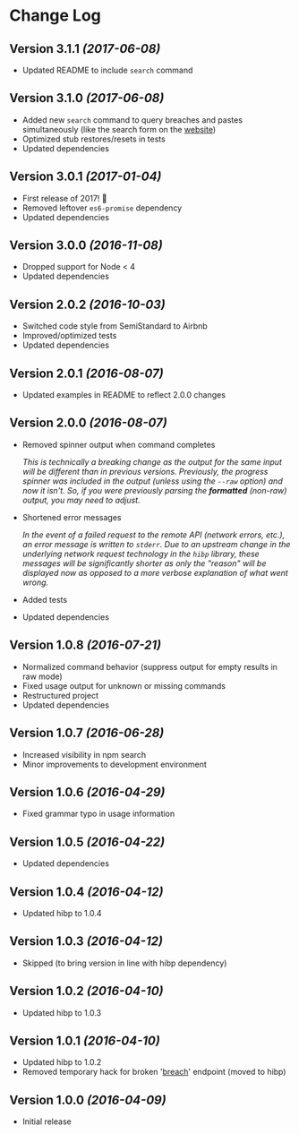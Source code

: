 # Change Log

## Version 3.1.1 *(2017-06-08)*

* Updated README to include `search` command

## Version 3.1.0 *(2017-06-08)*

* Added new `search` command to query breaches and pastes simultaneously (like
  the search form on the [website][haveibeenpwned])
* Optimized stub restores/resets in tests
* Updated dependencies

## Version 3.0.1 *(2017-01-04)*

* First release of 2017! :tada:
* Removed leftover `es6-promise` dependency
* Updated dependencies

## Version 3.0.0 *(2016-11-08)*

* Dropped support for Node < 4
* Updated dependencies

## Version 2.0.2 *(2016-10-03)*

* Switched code style from SemiStandard to Airbnb
* Improved/optimized tests
* Updated dependencies

## Version 2.0.1 *(2016-08-07)*

* Updated examples in README to reflect 2.0.0 changes

## Version 2.0.0 *(2016-08-07)*

* Removed spinner output when command completes

  *This is technically a breaking change as the output for the same input will
  be different than in previous versions. Previously, the progress spinner was
  included in the output (unless using the `--raw` option) and now it isn't. So,
  if you were previously parsing the __formatted__ (non-raw) output, you may
  need to adjust.*
* Shortened error messages

  *In the event of a failed request to the remote API (network errors, etc.), an
  error message is written to `stderr`. Due to an upstream change in the
  underlying network request technology in the `hibp` library, these messages
  will be significantly shorter as only the "reason" will be displayed now as
  opposed to a more verbose explanation of what went wrong.*
* Added tests
* Updated dependencies

## Version 1.0.8 *(2016-07-21)*

* Normalized command behavior (suppress output for empty results in raw mode)
* Fixed usage output for unknown or missing commands
* Restructured project
* Updated dependencies

## Version 1.0.7 *(2016-06-28)*

* Increased visibility in npm search
* Minor improvements to development environment

## Version 1.0.6 *(2016-04-29)*

* Fixed grammar typo in usage information

## Version 1.0.5 *(2016-04-22)*

* Updated dependencies

## Version 1.0.4 *(2016-04-12)*

* Updated hibp to 1.0.4

## Version 1.0.3 *(2016-04-12)*

* Skipped (to bring version in line with hibp dependency)

## Version 1.0.2 *(2016-04-10)*

* Updated hibp to 1.0.3

## Version 1.0.1 *(2016-04-10)*

* Updated hibp to 1.0.2
* Removed temporary hack for broken '[breach][singlebreach]' endpoint (moved to
  hibp)

## Version 1.0.0 *(2016-04-09)*

* Initial release

[haveibeenpwned]: https://haveibeenpwned.com
[singlebreach]: https://haveibeenpwned.com/API/v2#SingleBreach
